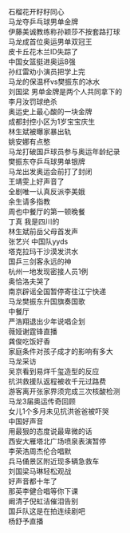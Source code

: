 石榴花开籽籽同心  
马龙夺乒乓球男单金牌  
伊藤美诚教练称孙颖莎不按套路打球  
马龙成首位奥运男单双冠王  
皮卡丘花木兰ID失踪了  
中国女篮挺进奥运8强  
孙红雷劝小演员把学上完  
马龙的保温杯vs樊振东的冰水  
刘国梁 男单金牌是两个人共同拿下的  
李月汝罚球绝杀  
奥运史上最心酸的一块金牌  
成都封控小区为1岁宝宝庆生  
林生斌被曝家暴出轨  
姚安娜有点憨  
马龙打破国乒球员参与奥运年龄纪录  
樊振东夺乒乓球男单银牌  
马龙出发奥运会前打了封闭  
王靖雯上好声音了  
全剧唯一认真反派李美娥  
余生请多指教  
周也中餐厅的第一顿晚餐  
丁真 我是四川的  
林生斌前岳父母首发声  
张艺兴 中国队yyds  
塔克拉玛干沙漠发洪水  
国乒三剑客永远的神  
杭州一地发现密接人员1例  
奥恰洛夫哭了  
南京辟谣全国暂停寄往江宁快递  
马龙樊振东升国旗奏国歌  
中餐厅  
严浩翔退出少年说唱企划  
薇娅谢霆锋直播  
龚俊吃饭好香  
家庭条件对孩子成才的影响有多大  
马龙采访  
吴京看到易烊千玺造型的反应  
抗洪救援队返程被收千元过路费  
游客离开张家界须完成三次核酸检测  
马龙3届奥运传奇回顾  
女儿1个多月未见抗洪爸爸被吓哭  
中国好声音  
用最狠的态度说最卑微的话  
西安大雁塔北广场喷泉表演暂停  
李荣浩周杰伦合唱默  
兵马俑景区附近现多辆急救车  
刘国梁马琳轻松观战  
好声音都十年了  
那英李健合唱等你下课  
阚清子倪虹洁催泪告别  
国乒队这是在拍连续剧吧  
杨舒予直播  
